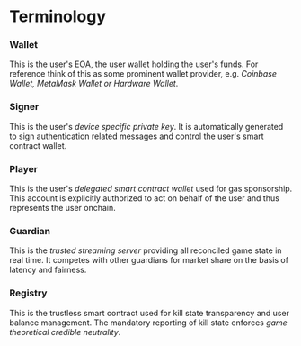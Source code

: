 # Terminology

### **Wallet**

This is the user's EOA, the user wallet holding the user's funds. For reference think of this as some prominent wallet provider, e.g. _Coinbase Wallet, MetaMask Wallet or Hardware Wallet_.

### **Signer**

This is the user's _device specific private key_. It is automatically generated to sign authentication related messages and control the user's smart contract wallet.

### **Player**

This is the user's _delegated smart contract wallet_ used for gas sponsorship. This account is explicitly authorized to act on behalf of the user and thus represents the user onchain.

### Guardian

This is the _trusted streaming server_ providing all reconciled game state in real time. It competes with other guardians for market share on the basis of latency and fairness.

### Registry

This is the trustless smart contract used for kill state transparency and user balance management. The mandatory reporting of kill state enforces _game theoretical credible neutrality_.
